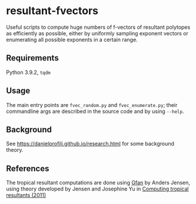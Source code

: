 # resultant-fvectors

Useful scripts to compute huge numbers of f-vectors of resultant polytopes as efficiently as possible, either by uniformly sampling exponent vectors or enumerating all possible exponents in a certain range.

## Requirements

Python 3.9.2, `tqdm`

## Usage

The main entry points are `fvec_random.py` and `fvec_enumerate.py`; their commandline args are described in the source code and by using `--help`.

## Background
See https://danielprofili.github.io/research.html for some background theory.

## References

The tropical resultant computations are done using [Gfan](https://users-math.au.dk/jensen/software/gfan/gfan.html) by Anders Jensen, using theory developed by Jensen and Josephine Yu in [Computing tropical resultants (2011)](https://arxiv.org/abs/1109.2368)

